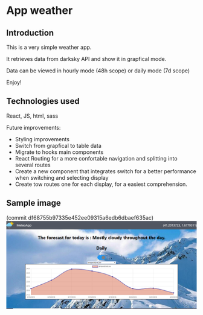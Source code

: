 # App weather

## Introduction

This is a very simple weather app.

It retrieves data from darksky API and show it in grapfical mode.

Data can be viewed in hourly mode (48h scope) or daily mode (7d scope)

Enjoy!


## Technologies used

React, JS, html, sass




Future improvements:

- Styling improvements
- Switch from grapfical to table data
- Migrate to hooks main components
- React Routing for a more confortable navigation and splitting into several routes
- Create a new component that integrates switch for a better performance when switching and selecting display
- Create tow routes one for each display, for a easiest comprehension.




## Sample image
(commit  df68755b97335e452ee09315a6edb6dbaef635ac)
![alt text](./app-weather/public/resource/Captura.PNG?raw=true "screen")
